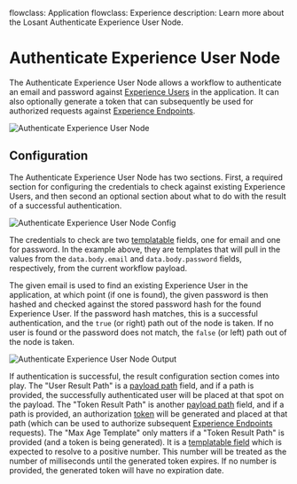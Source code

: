 flowclass: Application
flowclass: Experience
description: Learn more about the Losant Authenticate Experience User Node.

# Authenticate Experience User Node

The Authenticate Experience User Node allows a workflow to authenticate an email and password against [Experience Users](/experiences/users/) in the application. It can also optionally generate a token that can subsequently be used for authorized requests against [Experience Endpoints](/experiences/endpoints/).

![Authenticate Experience User Node](/images/workflows/experience/authenticate-node.png "Authenticate Experience User Node")

## Configuration

The Authenticate Experience User Node has two sections. First, a required section for configuring the credentials to check against existing Experience Users, and then second an optional section about what to do with the result of a successful authentication.

![Authenticate Experience User Node Config](/images/workflows/experience/authenticate-node-config.png "Authenticate Experience User Node Config")

The credentials to check are two [templatable](/workflows/accessing-payload-data/#string-templates) fields, one for email and one for password. In the example above, they are templates that will pull in the values from the `data.body.email` and `data.body.password` fields, respectively, from the current workflow payload.

The given email is used to find an existing Experience User in the application, at which point (if one is found), the given password is then hashed and checked against the stored password hash for the found Experience User. If the password hash matches, this is a successful authentication, and the `true` (or right) path out of the node is taken. If no user is found or the password does not match, the `false` (or left) path out of the node is taken.

![Authenticate Experience User Node Output](/images/workflows/experience/authenticate-node-output.png "Authenticate Experience User Node Output")

If authentication is successful, the result configuration section comes into play. The "User Result Path" is a [payload path](/workflows/accessing-payload-data/#payload-paths) field, and if a path is provided, the successfully authenticated user will be placed at that spot on the payload. The "Token Result Path" is another [payload path](/workflows/accessing-payload-data/#payload-paths) field, and if a path is provided, an authorization [token](/workflows/experience/generate-token/) will be generated and placed at that path (which can be used to authorize subsequent [Experience Endpoints](/experiences/endpoints/) requests). The "Max Age Template" only matters if a "Token Result Path" is provided (and a token is being generated). It is a [templatable field](/workflows/accessing-payload-data/#string-templates) which is expected to resolve to a positive number. This number will be treated as the number of milliseconds until the generated token expires. If no number is provided, the generated token will have no expiration date.
